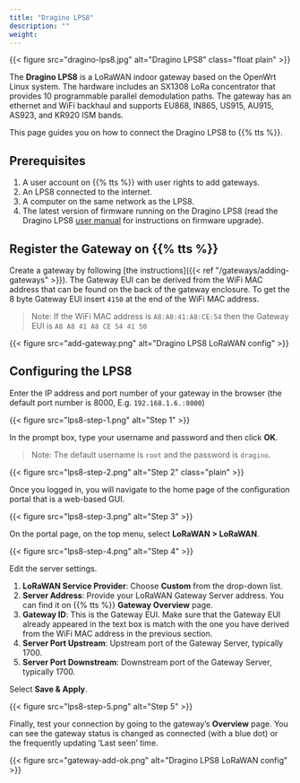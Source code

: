 ```yaml
---
title: "Dragino LPS8"
description: ""
weight: 
---
```


{{< figure src="dragino-lps8.jpg" alt="Dragino LPS8" class="float plain" >}}

The **Dragino LPS8** is a LoRaWAN indoor gateway based on the OpenWrt Linux system. The hardware includes an SX1308 LoRa concentrator that provides 10 programmable parallel demodulation paths. The gateway has an ethernet and WiFi backhaul and supports EU868, IN865, US915, AU915, AS923, and KR920 ISM bands.

<!--more-->

This page guides you on how to connect the Dragino LPS8 to {{% tts %}}.

## Prerequisites

1. A user account on {{% tts %}} with user rights to add gateways.
2. An LPS8 connected to the internet.
3. A computer on the same network as the LPS8.
4. The latest version of firmware running on the Dragino LPS8 (read the Dragino LPS8 [user manual](https://www.dragino.com/downloads/downloads/LoRa_Gateway/LPS8/LPS8_LoRaWAN_Gateway_User_Manual_v1.2.0.pdf) for instructions on firmware upgrade).

## Register the Gateway on {{% tts %}}

Create a gateway by following [the instructions]({{< ref "/gateways/adding-gateways" >}}). The Gateway EUI can be derived from the WiFi MAC address that can be found on the back of the gateway enclosure. To get the 8 byte Gateway EUI insert `4150` at the end of the WiFi MAC address.
 
>Note: If the WiFi MAC address is `A8:A8:41:A8:CE:54` then the Gateway EUI is `A8 A8 41 A8 CE 54 41 50`

{{< figure src="add-gateway.png" alt="Dragino LPS8 LoRaWAN config" >}}

## Configuring the LPS8

Enter the IP address and port number of your gateway in the browser (the default port number is 8000, E.g. `192.168.1.6.:8000`)

{{< figure src="lps8-step-1.png" alt="Step 1" >}}

In the prompt box, type your username and password and then click **OK**.

>Note: The default username is `root` and the password is `dragino`.

{{< figure src="lps8-step-2.png" alt="Step 2" class="plain" >}}

Once you logged in, you will navigate to the home page of the configuration portal that is a web-based GUI.

{{< figure src="lps8-step-3.png" alt="Step 3" >}}

On the portal page, on the top menu, select **LoRaWAN > LoRaWAN**.

{{< figure src="lps8-step-4.png" alt="Step 4" >}}

Edit the server settings.

1. **LoRaWAN Service Provider**: Choose **Custom** from the drop-down list.
2. **Server Address**: Provide your LoRaWAN Gateway Server address. You can find it on {{% tts %}} **Gateway Overview** page.
3. **Gateway ID**: This is the Gateway EUI. Make sure that the Gateway EUI already appeared in the text box is match with the one you have derived from the WiFi MAC address in the previous section.
4. **Server Port Upstream**: Upstream port of the Gateway Server, typically 1700.
5. **Server Port Downstream**: Downstream port of the Gateway Server, typically 1700.

Select **Save & Apply**.

{{< figure src="lps8-step-5.png" alt="Step 5" >}}

Finally, test your connection by going to the gateway’s **Overview** page. You can see the gateway status is changed as connected (with a blue dot) or the frequently updating ‘Last seen’ time.

{{< figure src="gateway-add-ok.png" alt="Dragino LPS8 LoRaWAN config" >}}
